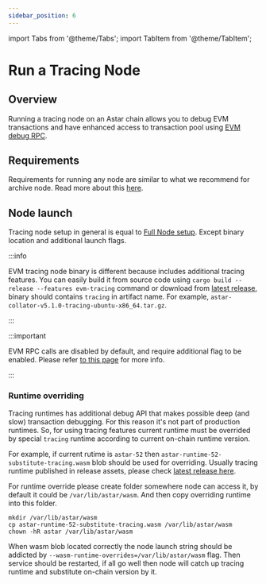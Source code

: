 ```yaml
---
sidebar_position: 6
---
```


import Tabs from '@theme/Tabs';
import TabItem from '@theme/TabItem';

# Run a Tracing Node

## Overview

Running a tracing node on an Astar chain allows you to debug EVM transactions and have enhanced access to transaction pool using [EVM debug RPC](/docs/build/EVM/evm-debug-api.md).

## Requirements

Requirements for running any node are similar to what we recommend for archive node. Read more about this [here](/docs/nodes/archive-node/#requirements).


## Node launch 

Tracing node setup in general is equal to [Full Node setup](/docs/nodes/full-node.md). Except binary location and additional launch flags.

:::info 

EVM tracing node binary is different because includes additional tracing features. You can easily build it from source code using `cargo build --release --features evm-tracing` command or download from [latest release](https://github.com/AstarNetwork/Astar/releases/latest), binary should contains `tracing` in artifact name. For example, `astar-collator-v5.1.0-tracing-ubuntu-x86_64.tar.gz`.

:::

:::important

EVM RPC calls are disabled by default, and require additional flag to be enabled. Please refer [to this page](/docs/build/EVM/developer-tooling.md#your-own-rpc-server) for more info.

:::

### Runtime overriding

Tracing runtimes has additional debug API that makes possible deep (and slow) transaction debugging. For this reason it's not part of production runtimes. So, for using tracing features current runtime must be overrided by special `tracing` runtime according to current on-chain runtime version.

For example, if current rutime is `astar-52` then `astar-runtime-52-substitute-tracing.wasm` blob should be used for overriding. Usually tracing runtime published in release assets, please check [latest release here](https://github.com/AstarNetwork/Astar/releases/latest). 

For runtime override please create folder somewhere node can access it, by default it could be `/var/lib/astar/wasm`. And then copy overriding runtime into this folder.

```
mkdir /var/lib/astar/wasm
cp astar-runtime-52-substitute-tracing.wasm /var/lib/astar/wasm
chown -hR astar /var/lib/astar/wasm
```

When wasm blob located correctly the node launch string should be addicted by `--wasm-runtime-overrides=/var/lib/astar/wasm` flag. Then service should be restarted, if all go well then node will catch up tracing runtime and substitute on-chain version by it.
